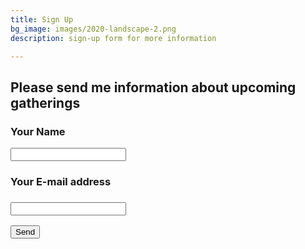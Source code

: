 ```yaml
---
title: Sign Up
bg_image: images/2020-landscape-2.png
description: sign-up form for more information

---
```

## Please send me information about upcoming gatherings

<form action="[https://getform.io/f/90d4734d-956d-41db-b285-c2898d6a7d60](https://getform.io/f/90d4734d-956d-41db-b285-c2898d6a7d60 "https://getform.io/f/90d4734d-956d-41db-b285-c2898d6a7d60")" method="POST"> 

### Your Name

<input type="text" name="name">

### Your E-mail address

### <input type="email" name="email"> 

<break>

<button type="submit">Send</button> </form>